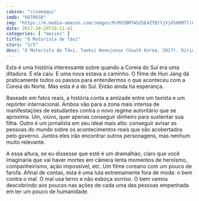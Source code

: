 ```yaml
---
cabine: "cinemaqui"
imdb: "6878038"
img: "https://m.media-amazon.com/images/M/MV5BMTA5ZGE4ZTQtYjVjOS00MTllLTkwZWEtYzQ5NzljMWJkYWE4XkEyXkFqcGdeQXVyMTk0NTY2ODQ@._V1_SY150_CR0,0,101,150_.jpg"
date: 2017-10-20T19:21:42
categories: [ "movies" ]
title: "O Motorista de Táxi"
stars: "3/5"
desc: "O Motorista de Táxi. Taeksi Woonjunsa (South Korea, 2017). Dirigido por Hun Jang. Escrito por Yu-na Eom. Com Kang-ho Song (Man-seob / Kim), Thomas Kretschmann (Peter), Hae-jin Yoo (Tae-sul / Hwang), Jun-yeol Ryu (Jae-sik / Gu), Hyuk-kwon Park (Reporter Choi), Gwi-hwa Choi, Daniel Joey Albright (BBC Reporter David John)."
---
```

Esta é uma história interessante sobre quando a Coreia do Sul era uma ditadura. E ela caiu. E uma nova estava a caminho. O filme de Hun Jang dá praticamente todos os passos para entendermos o que aconteceu com a Coreia do Norte. Mas esta é a do Sul. Então ainda há esperança.

Baseado em fatos reais, a história conta a amizade entre um taxista e um repórter internacional. Ambos vão para a zona mais intensa de manifestações de estudantes contra o novo regime autoritário que se aproxima. Um, viúvo, quer apenas conseguir dinheiro para sustentar sua filha. Outro é um jornalista em seu ideal mais alto: conseguir avisar as pessoas do mundo sobre os acontecimentos reais que são acobertados pelo governo. Juntos eles irão encontrar outros personagens, mas nenhum muito relevante.

A essa altura, se eu dissesse que esté é um dramalhão, claro que você imaginaria que vai haver mortes em câmera lenta momentos de heroísmo, companheirismo, ação impossível, etc. Um filme coreano com um pouco de farofa. Afinal de contas, esta é uma luta extremamente fora de moda: o bem contra o mal. O mal usa terno e não esboça sorriso. O bem vamos descobrindo aos poucos nas ações de cada uma das pessoas empenhada em ter um pouco de humanidade.
